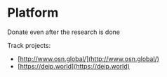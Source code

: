 # Platform

Donate even after the research is done

Track projects:

* [http://www.osn.global/](http://www.osn.global/)
* [https://deip.world](https://deip.world)

